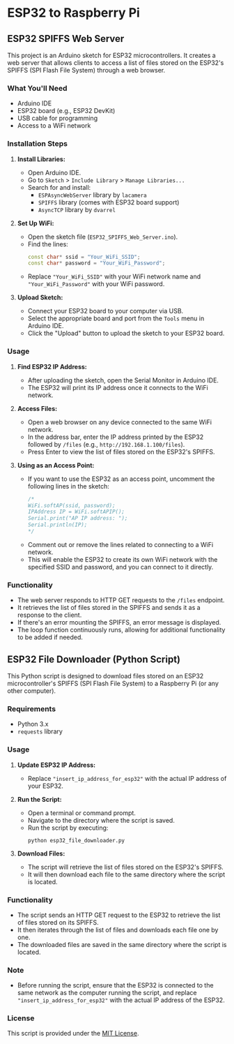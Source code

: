 # ESP32 to Raspberry Pi


## ESP32 SPIFFS Web Server

This project is an Arduino sketch for ESP32 microcontrollers. It creates a web server that allows clients to access a list of files stored on the ESP32's SPIFFS (SPI Flash File System) through a web browser.

### What You'll Need

- Arduino IDE
- ESP32 board (e.g., ESP32 DevKit)
- USB cable for programming
- Access to a WiFi network

### Installation Steps

1. **Install Libraries:**
   - Open Arduino IDE.
   - Go to `Sketch` > `Include Library` > `Manage Libraries...`
   - Search for and install:
     - `ESPAsyncWebServer` library by `lacamera`
     - `SPIFFS` library (comes with ESP32 board support)
     - `AsyncTCP` library by `dvarrel`

2. **Set Up WiFi:**
   - Open the sketch file (`ESP32_SPIFFS_Web_Server.ino`).
   - Find the lines:
     ```cpp
     const char* ssid = "Your_WiFi_SSID";
     const char* password = "Your_WiFi_Password";
     ```
   - Replace `"Your_WiFi_SSID"` with your WiFi network name and `"Your_WiFi_Password"` with your WiFi password.

3. **Upload Sketch:**
   - Connect your ESP32 board to your computer via USB.
   - Select the appropriate board and port from the `Tools` menu in Arduino IDE.
   - Click the "Upload" button to upload the sketch to your ESP32 board.

### Usage

1. **Find ESP32 IP Address:**
   - After uploading the sketch, open the Serial Monitor in Arduino IDE.
   - The ESP32 will print its IP address once it connects to the WiFi network.

2. **Access Files:**
   - Open a web browser on any device connected to the same WiFi network.
   - In the address bar, enter the IP address printed by the ESP32 followed by `/files` (e.g., `http://192.168.1.100/files`).
   - Press Enter to view the list of files stored on the ESP32's SPIFFS.

3. **Using as an Access Point:**
   - If you want to use the ESP32 as an access point, uncomment the following lines in the sketch:
     ```cpp
     /*
     WiFi.softAP(ssid, password);
     IPAddress IP = WiFi.softAPIP();
     Serial.print("AP IP address: ");
     Serial.println(IP);
     */
     ```
   - Comment out or remove the lines related to connecting to a WiFi network.
   - This will enable the ESP32 to create its own WiFi network with the specified SSID and password, and you can connect to it directly.

### Functionality

- The web server responds to HTTP GET requests to the `/files` endpoint.
- It retrieves the list of files stored in the SPIFFS and sends it as a response to the client.
- If there's an error mounting the SPIFFS, an error message is displayed.
- The loop function continuously runs, allowing for additional functionality to be added if needed.

## ESP32 File Downloader (Python Script)

This Python script is designed to download files stored on an ESP32 microcontroller's SPIFFS (SPI Flash File System) to a Raspberry Pi (or any other computer).

### Requirements

- Python 3.x
- `requests` library

### Usage

1. **Update ESP32 IP Address:**
   - Replace `"insert_ip_address_for_esp32"` with the actual IP address of your ESP32.

2. **Run the Script:**
   - Open a terminal or command prompt.
   - Navigate to the directory where the script is saved.
   - Run the script by executing:
     ```
     python esp32_file_downloader.py
     ```

3. **Download Files:**
   - The script will retrieve the list of files stored on the ESP32's SPIFFS.
   - It will then download each file to the same directory where the script is located.

### Functionality

- The script sends an HTTP GET request to the ESP32 to retrieve the list of files stored on its SPIFFS.
- It then iterates through the list of files and downloads each file one by one.
- The downloaded files are saved in the same directory where the script is located.

### Note

- Before running the script, ensure that the ESP32 is connected to the same network as the computer running the script, and replace `"insert_ip_address_for_esp32"` with the actual IP address of the ESP32.

### License

This script is provided under the [MIT License](LICENSE).
